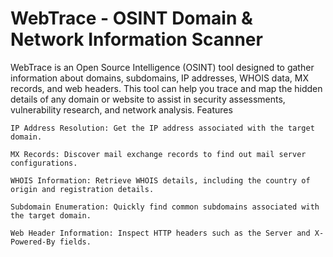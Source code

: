 # WebTrace - OSINT Domain & Network Information Scanner

WebTrace is an Open Source Intelligence (OSINT) tool designed to gather information about domains, subdomains, IP addresses, WHOIS data, MX records, and web headers. This tool can help you trace and map the hidden details of any domain or website to assist in security assessments, vulnerability research, and network analysis.
Features

    IP Address Resolution: Get the IP address associated with the target domain.

    MX Records: Discover mail exchange records to find out mail server configurations.

    WHOIS Information: Retrieve WHOIS details, including the country of origin and registration details.

    Subdomain Enumeration: Quickly find common subdomains associated with the target domain.

    Web Header Information: Inspect HTTP headers such as the Server and X-Powered-By fields.

